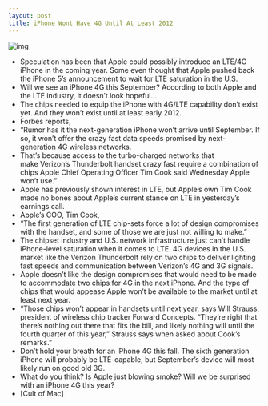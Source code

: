 ```yaml
---
layout: post
title: iPhone Wont Have 4G Until At Least 2012
---
```

![img](http://media.idownloadblog.com/wp-content/uploads/2011/04/iPhone-4G.png)
* Speculation has been that Apple could possibly introduce an LTE/4G iPhone in the coming year. Some even thought that Apple pushed back the iPhone 5’s announcement to wait for LTE saturation in the U.S.
* Will we see an iPhone 4G this September? According to both Apple and the LTE industry, it doesn’t look hopeful…
* The chips needed to equip the iPhone with 4G/LTE capability don’t exist yet. And they won’t exist until at least early 2012.
* Forbes reports,
* “Rumor has it the next-generation iPhone won’t arrive until September. If so, it won’t offer the crazy fast data speeds promised by next-generation 4G wireless networks.
* That’s because access to the turbo-charged networks that make Verizon’s Thunderbolt handset crazy fast require a combination of chips Apple Chief Operating Officer Tim Cook said Wednesday Apple won’t use.”
* Apple has previously shown interest in LTE, but Apple’s own Tim Cook made no bones about Apple’s current stance on LTE in yesterday’s earnings call.
* Apple’s COO, Tim Cook,
* “The first generation of LTE chip-sets force a lot of design compromises with the handset, and some of those we are just not willing to make.”
* The chipset industry and U.S. network infrastructure just can’t handle iPhone-level saturation when it comes to LTE. 4G devices in the U.S. market like the Verizon Thunderbolt rely on two chips to deliver lighting fast speeds and communication between Verizon’s 4G and 3G signals.
* Apple doesn’t like the design compromises that would need to be made to accommodate two chips for 4G in the next iPhone. And the type of chips that would appease Apple won’t be available to the market until at least next year.
* “Those chips won’t appear in handsets until next year, says Will Strauss, president of wireless chip tracker Forward Concepts. “They’re right that there’s nothing out there that fits the bill, and likely nothing will until the fourth quarter of this year,” Strauss says when asked about Cook’s remarks.”
* Don’t hold your breath for an iPhone 4G this fall. The sixth generation iPhone will probably be LTE-capable, but September’s device will most likely run on good old 3G.
* What do you think? Is Apple just blowing smoke? Will we be surprised with an iPhone 4G this year?
* [Cult of Mac]

